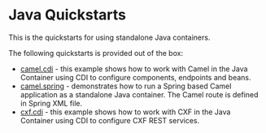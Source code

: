 Java Quickstarts
================

This is the quickstarts for using standalone Java containers.

The following quickstarts is provided out of the box:

* [camel.cdi](/fabric/profiles/quickstarts/java/camel.cdi.profile) - this example shows how to work with Camel in the Java Container using CDI to configure components,
endpoints and beans.
* [camel.spring](/fabric/profiles/quickstarts/java/camel.spring.profile) - demonstrates how to run a Spring based Camel application as a standalone Java container. The Camel route is defined in Spring XML file.
* [cxf.cdi](/fabric/profiles/quickstarts/java/cxf.cdi.profile) - this example shows how to work with CXF in the Java Container using CDI to configure CXF REST services.
 